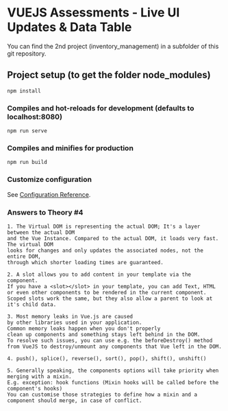 # VUEJS Assessments - Live UI Updates & Data Table

You can find the 2nd project (inventory_management) in a subfolder of this git repository.

## Project setup (to get the folder node_modules)
```
npm install
```

### Compiles and hot-reloads for development (defaults to localhost:8080)
```
npm run serve
```

### Compiles and minifies for production
```
npm run build
```

### Customize configuration
See [Configuration Reference](https://cli.vuejs.org/config/).


### Answers to Theory #4
```
1. The Virtual DOM is representing the actual DOM; It's a layer between the actual DOM 
and the Vue Instance. Compared to the actual DOM, it loads very fast. The virtual DOM 
looks for changes and only updates the associated nodes, not the entire DOM, 
through which shorter loading times are guaranteed.

2. A slot allows you to add content in your template via the component. 
If you have a <slot></slot> in your template, you can add Text, HTML 
or even other components to be rendered in the current component. 
Scoped slots work the same, but they also allow a parent to look at it's child data.

3. Most memory leaks in Vue.js are caused 
by other libraries used in your application. 
Common memory leaks happen when you don't properly 
clean up components and something stays left behind in the DOM. 
To resolve such issues, you can use e.g. the beforeDestroy() method 
from VueJS to destroy/unmount any components that Vue left in the DOM.

4. push(), splice(), reverse(), sort(), pop(), shift(), unshift()   

5. Generally speaking, the components options will take priority when merging with a mixin. 
E.g. exception: hook functions (Mixin hooks will be called before the component's hooks)
You can customise those strategies to define how a mixin and a component should merge, in case of conflict.
```